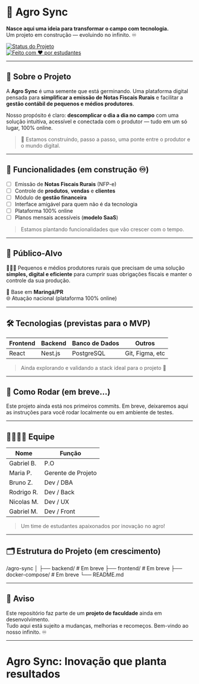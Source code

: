 # 🌱 Agro Sync

**Nasce aqui uma ideia para transformar o campo com tecnologia.**  
Um projeto em construção — evoluindo no infinito. ♾️

[![Status do Projeto](https://img.shields.io/badge/status-em%20fase%20inicial-lightgrey)]()  
[![Feito com ❤️ por estudantes](https://img.shields.io/badge/feito%20por-estudantes-lightgreen)]()

---

## 📘 Sobre o Projeto

A **Agro Sync** é uma semente que está germinando. Uma plataforma digital pensada para **simplificar a emissão de Notas Fiscais Rurais** e facilitar a **gestão contábil de pequenos e médios produtores**.

Nosso propósito é claro: **descomplicar o dia a dia no campo** com uma solução intuitiva, acessível e conectada com o produtor — tudo em um só lugar, 100% online.

> 🚜 Estamos construindo, passo a passo, uma ponte entre o produtor e o mundo digital.

---

## 🧩 Funcionalidades (em construção ♾️)

- [ ] Emissão de **Notas Fiscais Rurais** (NFP-e)
- [ ] Controle de **produtos**, **vendas** e **clientes**
- [ ] Módulo de **gestão financeira**
- [ ] Interface amigável para quem não é da tecnologia
- [ ] Plataforma 100% online
- [ ] Planos mensais acessíveis (**modelo SaaS**)

> Estamos plantando funcionalidades que vão crescer com o tempo.

---

## 🎯 Público-Alvo

👩🏽‍🌾 Pequenos e médios produtores rurais que precisam de uma solução **simples, digital e eficiente** para cumprir suas obrigações fiscais e manter o controle da sua produção.

📍 Base em **Maringá/PR**  
🌐 Atuação nacional (plataforma 100% online)

---

## 🛠️ Tecnologias (previstas para o MVP)

| Frontend        | Backend          | Banco de Dados | Outros                  |
|-----------------|------------------|----------------|-------------------------|
| React           | Nest.js          | PostgreSQL     | Git, Figma, etc         |

> Ainda explorando e validando a stack ideal para o projeto 🌾

---

## 🚀 Como Rodar (em breve...)

Este projeto ainda está nos primeiros commits. Em breve, deixaremos aqui as instruções para você rodar localmente ou em ambiente de testes.

---

## 👨‍👩‍👧‍👦 Equipe

| Nome        | Função             |
|-------------|--------------------|
| Gabriel B.  | P.O                |
| Maria P.    | Gerente de Projeto |
| Bruno Z.    | Dev / DBA          |
| Rodrigo R.  | Dev / Back         |
| Nicolas M.  | Dev / UX|UI        |
| Gabriel M.  | Dev / Front        |

> Um time de estudantes apaixonados por inovação no agro!

---

## 🗂️ Estrutura do Projeto (em crescimento)

/agro-sync
│
├── backend/ # Em breve
├── frontend/ # Em breve
├── docker-compose/ # Em breve
└── README.md

---

## 📢 Aviso

Este repositório faz parte de um **projeto de faculdade** ainda em desenvolvimento.  
Tudo aqui está sujeito a mudanças, melhorias e recomeços. Bem-vindo ao nosso infinito. ♾️

---

# Agro Sync: Inovação que planta resultados
